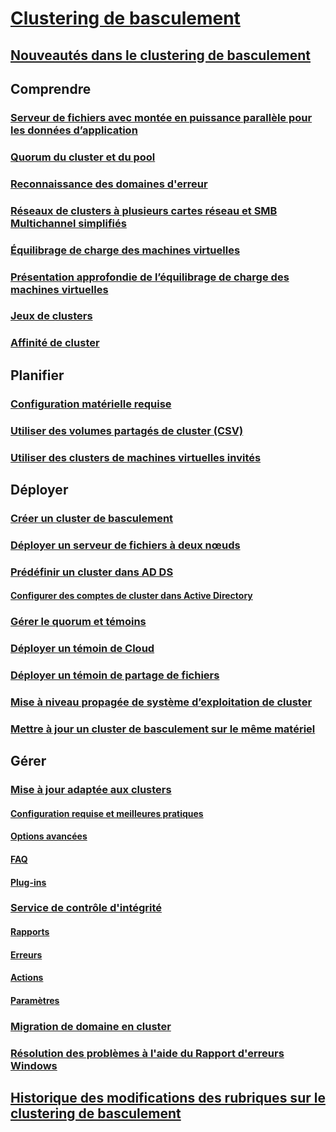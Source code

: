 # [Clustering de basculement](failover-clustering-overview.md)
## [Nouveautés dans le clustering de basculement](whats-new-in-failover-clustering.md)
## Comprendre
### [Serveur de fichiers avec montée en puissance parallèle pour les données d’application](sofs-overview.md)
### [Quorum du cluster et du pool](../storage/storage-spaces/understand-quorum.md)
### [Reconnaissance des domaines d'erreur](fault-domains.md)
### [Réseaux de clusters à plusieurs cartes réseau et SMB Multichannel simplifiés](smb-multichannel.md)
### [Équilibrage de charge des machines virtuelles](vm-load-balancing-overview.md)
### [Présentation approfondie de l’équilibrage de charge des machines virtuelles](vm-load-balancing-deep-dive.md)
### [Jeux de clusters](../storage/storage-spaces/cluster-sets.md)
### [Affinité de cluster](cluster-affinity.md)
## Planifier
### [Configuration matérielle requise](clustering-requirements.md)
### [Utiliser des volumes partagés de cluster (CSV)](failover-cluster-csvs.md)
### [Utiliser des clusters de machines virtuelles invités](../storage/storage-spaces/storage-spaces-direct-in-vm.md)
## Déployer
### [Créer un cluster de basculement](create-failover-cluster.md)
### [Déployer un serveur de fichiers à deux nœuds](deploy-two-node-clustered-file-server.md)
### [Prédéfinir un cluster dans AD DS](prestage-cluster-adds.md)
#### [Configurer des comptes de cluster dans Active Directory](configure-ad-accounts.md)
### [Gérer le quorum et témoins](manage-cluster-quorum.md)
### [Déployer un témoin de Cloud](deploy-cloud-witness.md)
### [Déployer un témoin de partage de fichiers](file-share-witness.md)
### [Mise à niveau propagée de système d’exploitation de cluster](cluster-operating-system-rolling-upgrade.md)
### [Mettre à jour un cluster de basculement sur le même matériel](upgrade-option-same-hardware.md)
## Gérer
### [ Mise à jour adaptée aux clusters](cluster-aware-updating.md)
#### [Configuration requise et meilleures pratiques](cluster-aware-updating-requirements.md)
#### [Options avancées](cluster-aware-updating-options.md)
#### [FAQ](cluster-aware-updating-faq.md)
#### [Plug-ins](cluster-aware-updating-plug-ins.md)
### [Service de contrôle d'intégrité](health-service-overview.md)
#### [Rapports](health-service-reports.md)
#### [Erreurs](health-service-faults.md)
#### [Actions](health-service-actions.md)
#### [Paramètres](health-service-settings.md)
### [Migration de domaine en cluster](cluster-domain-migration.md)
### [Résolution des problèmes à l'aide du Rapport d'erreurs Windows](troubleshooting-using-WER-reports.md)
## [Historique des modifications des rubriques sur le clustering de basculement](clustering-change-history.md)
